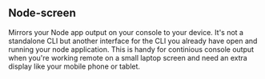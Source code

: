 ## Node-screen

Mirrors your Node app output on your console to your device. It's not a standalone CLI but another interface for the CLI you already have open and running your node application. This is handy for continious console output when you're working remote on a small laptop screen and need an extra display like your mobile phone or tablet.